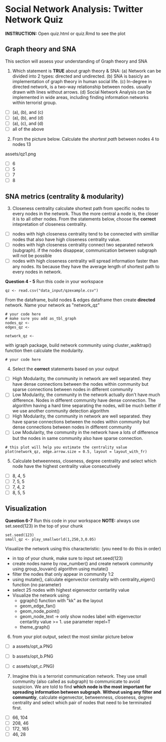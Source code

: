 # Social Network Analysis: Twitter Network Quiz
**INSTRUCTION:**
Open quiz.html or quiz.Rmd to see the plot

## Graph theory and SNA

This section will assess your understanding of Graph theory and SNA

1. Which statement is **TRUE** about graph theory & SNA: (a) Network can be divided into 2 types: directed and undirected. (b) SNA is basicly an implementation of graph theory in human social life. (c) In-degree in directed network, is a two-way relationship between nodes. usually drawn with lines without arrows. (d) Social Network Analysis can be implemented in wide areas, including finding information networks within terrorist group.
  - [ ] (a), (b), and (c)
  - [ ] (a), (b), and (d)
  - [ ] (a), (c), and (d)
  - [ ] all of the above

2. From the picture below. Calculate the *shortest path* between nodes 4 to nodes 13

assets/qz1.png

  - [ ] 6
  - [ ] 5
  - [ ] 7
  - [ ] 8

## SNA metrics (centrality & modularity)

3. Closeness centrality calculate shortest path from specific nodes to every nodes in the network. Thus the more central a node is, the closer it is to all other nodes. From the statements below, choose the **correct** intepretation of closeness centrality.
  - [ ] nodes with high closeness centrality tend to be connected with similliar nodes that also have high closeness centrality value.
  - [ ] nodes with high closeness centrality connect two separated network (subgraph). if the nodes disappear, communication between subgraph will not be possible
  - [ ] nodes with high closeness centrality will spread information faster than any nodes. Its because they have the average length of shortest path to every nodes in network. 

**Question 4 - 5**
Run this code in your workspace
```
qz <- read.csv("data_input/qzexample.csv")
```
From the dataframe, build nodes & edges dataframe then create **directed** network. Name your network as "network_qz"
```
# your code here
# make sure you add as_tbl_graph
nodes_qz <-
edges_qz <-

network_qz <-
```
with igraph package, build network community using cluster_walktrap() function then calculate the modularity.
```
# your code here
```
4. Select the **correct** statements based on your output
  - [ ] High Modularity, the community in network are well separated. they have dense connections between the nodes within community but sparse connections between nodes in different community
  - [ ] Low Modularity, the community in the network actually don't have much difference. Nodes in different community have dense connection. The algorithm having a hard time separating the nodes, will be much better if we use another community detection algorithm
  - [ ] High Modularity, the community in network are well separated. they have sparse connections between the nodes within community but dense connections between nodes in different community
  - [ ] Low Modularity, the community in the network have a lots of difference but the nodes in same community also have sparse connection.

```
# this plot will help you estimate the centrality value
plot(network_qz, edge.arrow.size = 0.5, layout = layout_with_fr)
```
5. Calculate betweenness, closeness, degree centrality and select which node have the highest centrality value consecutively
  - [ ] 8, 4, 5
  - [ ] 7, 5, 5
  - [ ] 7, 4, 2
  - [ ] 8, 5, 5

## Visualization 

**Question 6-7**
Run this code in your workspace
**NOTE:** always use set.seed(123) in the  top of your chunk
```
set.seed(123)
small_qz <- play_smallworld(1,250,3,0.05)
```
Visualize the network using this characteristic: (you need to do this in order)
- in top of your chunk, make sure to input set.seed(123)
- create nodes name by row_number() and create network community using group_louvain() algorithm using mutate()
- filter the nodes that only appear in community 1:2
- using mutate(), calculate eigenvector centrality with centrality_eigen() function (no parameter)
- select 25 nodes with highest eigenvector centarlity value
- Visualize the network using: 
  + ggraph() function with "kk" as the layout
  + geom_edge_fan()
  + geom_node_point()
  + geom_node_text -> only show nodes label with eigenvector centarlity value >= 1. use parameter repel=T
  + theme_graph()

6. from your plot output, select the most similar picture below

  - [ ] a assets/opt_a.PNG
  - [ ] b assets/opt_b.PNG
  - [ ] c assets/opt_c.PNG)


7. Imagine this is a terrorist communication network. They use small community (also called as subgraph) to communicate to avoid suspicion. We are told to find **which node is the most important for spreading information between subgraph**. **Without using any filter and communtiy**, calculate eigenvector, betweenness, closeness, degree centrality and select which pair of nodes that need to be terminated first.
  - [ ] 66, 104
  - [ ] 208, 46
  - [ ] 172, 165
  - [ ] 46, 28
